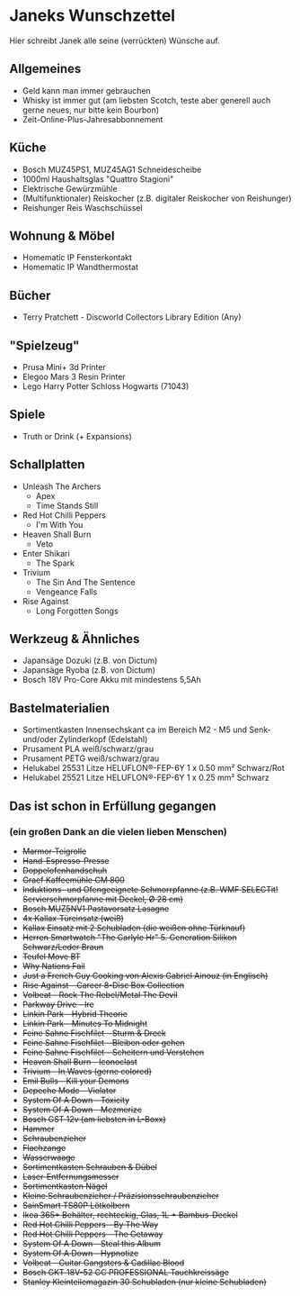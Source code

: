 # Janeks Wunschzettel

Hier schreibt Janek alle seine (verrückten) Wünsche auf.


## Allgemeines

- Geld kann man immer gebrauchen
- Whisky ist immer gut (am liebsten Scotch, teste aber generell auch gerne neues, nur bitte kein Bourbon)
- Zeit-Online-Plus-Jahresabbonnement

## Küche
- Bosch MUZ45PS1, MUZ45AG1 Schneidescheibe
- 1000ml Haushaltsglas "Quattro Stagioni"
- Elektrische Gewürzmühle
- (Multifunktionaler) Reiskocher (z.B. digitaler Reiskocher von Reishunger)
- Reishunger Reis Waschschüssel

## Wohnung & Möbel

- Homematic IP Fensterkontakt
- Homematic IP Wandthermostat

## Bücher
- Terry Pratchett - Discworld Collectors Library Edition (Any)

## "Spielzeug"

- Prusa Mini+ 3d Printer
- Elegoo Mars 3 Resin Printer
- Lego Harry Potter Schloss Hogwarts (71043)

## Spiele

- Truth or Drink (+ Expansions)

## Schallplatten

- Unleash The Archers
  - Apex
  - Time Stands Still
- Red Hot Chilli Peppers
  - I'm With You
- Heaven Shall Burn
  - Veto
- Enter Shikari
  - The Spark
- Trivium
  - The Sin And The Sentence
  - Vengeance Falls
- Rise Against
  - Long Forgotten Songs

## Werkzeug & Ähnliches

- Japansäge Dozuki (z.B. von Dictum)
- Japansäge Ryoba (z.B. von Dictum)
- Bosch 18V Pro-Core Akku mit mindestens 5,5Ah

## Bastelmaterialien

- Sortimentkasten Innensechskant ca im Bereich M2 - M5 und Senk- und/oder Zylinderkopf (Edelstahl)
- Prusament PLA weiß/schwarz/grau
- Prusament PETG weiß/schwarz/grau
- Helukabel 25531 Litze HELUFLON®-FEP-6Y 1 x 0.50 mm² Schwarz/Rot
- Helukabel 25521 Litze HELUFLON®-FEP-6Y 1 x 0.25 mm² Schwarz

## Das ist schon in Erfüllung gegangen
### (ein großen Dank an die vielen lieben Menschen)

- <del>Marmor-Teigrolle</del>
- <del>Hand-Espresso-Presse</del>
- <del>Doppelofenhandschuh</del>
- <del>Graef Kaffeemühle CM 800</del>
- <del>Induktions- und Ofengeeignete Schmorrpfanne (z.B. WMF SELECTit! Servierschmorpfanne mit Deckel, Ø 28 cm)</del>
- <del>Bosch MUZ5NV1 Pastavorsatz Lasagne</del>
- <del>4x Kallax-Türeinsatz (weiß)</del>
- <del>Kallax Einsatz mit 2 Schubladen (die weißen ohne Türknauf)</del>
- <del>Herren Smartwatch "The Carlyle Hr" 5. Generation Silikon Schwarz/Leder Braun</del>
- <del>Teufel Move BT</del>
- <del>Why Nations Fail</del>
- <del>Just a French Guy Cooking von Alexis Gabriel Ainouz (in Englisch)</del>
- <del>Rise Against - Career 8-Disc Box Collection</del>
- <del>Volbeat - Rock The Rebel/Metal The Devil</del>
- <del>Parkway Drive - Ire </del>
- <del>Linkin Park - Hybrid Theorie</del>
- <del>Linkin Park - Minutes To Midnight</del>
- <del>Feine Sahne Fischfilet - Sturm & Dreck</del>
- <del>Feine Sahne Fischfilet - Bleiben oder gehen</del>
- <del>Feine Sahne Fischfilet - Scheitern und Verstehen</del>
- <del>Heaven Shall Burn - Iconoclast</del>
- <del>Trivium - In Waves (gerne colored)</del>
- <del>Emil Bulls - Kill your Demons</del>
- <del>Depeche Mode - Violator</del>
- <del>System Of A Down - Toxicity</del>
- <del>System Of A Down - Mezmerize</del>
- <del>Bosch GST 12v (am liebsten in L-Boxx)</del>
- <del>Hammer</del>
- <del>Schraubenzieher</del>
- <del>Flachzange</del>
- <del>Wasserwaage</del>
- <del>Sortimentkasten Schrauben & Dübel</del>
- <del>Laser-Entfernungsmesser</del>
- <del>Sortimentkasten Nägel</del>
- <del>Kleine Schraubenzieher / Präzisionsschraubenzieher</del>
- <del>SainSmart TS80P Lötkolbern</del>
- <del>Ikea 365+ Behälter, rechteckig, Glas, 1L + Bambus-Deckel</del>
- <del>Red Hot Chilli Peppers - By The Way</del>
- <del>Red Hot Chilli Peppers - The Getaway</del>
- <del>System Of A Down - Steal this Album</del>
- <del>System Of A Down - Hypnotize</del>
- <del>Volbeat - Guitar Gangsters & Cadillac Blood</del>
- <del>Bosch GKT 18V-52 GC PROFESSIONAL Tauchkreissäge</del>
- <del>Stanley Kleinteilemagazin 30 Schubladen (nur kleine Schubladen)</del>

